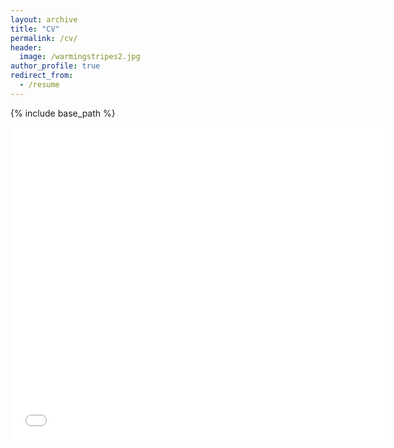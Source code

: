```yaml
---
layout: archive
title: "CV"
permalink: /cv/
header:
  image: /warmingstripes2.jpg
author_profile: true
redirect_from:
  - /resume
---
```


{% include base_path %}

<embed src="/files/CV_2023.pdf" type="application/pdf" width="600px" height="500px" />
